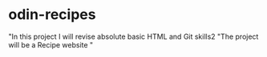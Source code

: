 # odin-recipes
"In this project I will revise absolute basic HTML and Git skills2
"The project will be a Recipe website "